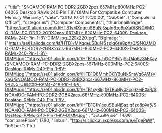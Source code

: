 {
	"title": "SNOAMOO RAM PC DDR2 2GBX2pcs 667MHz 800MHz PC2-6400S Desktop RAMs 240-Pin 1.8V DIMM For Compatible Computer Memory Warranty",
	"date": "2018-10-31 10:30:20",
	"SubCat": ["Computer & Office"],
	"categories": ["Computer Components"],
	"thumbnailImage": "https://ae01.alicdn.com/kf/HTB1vMXqqeuSBuNjSsplq6ze8pXaQ/SNOAMOO-RAM-PC-DDR2-2GBX2pcs-667MHz-800MHz-PC2-6400S-Desktop-RAMs-240-Pin-1-8V-DIMM.jpg_220x220.jpg",
	"BigImage": ["https://ae01.alicdn.com/kf/HTB1vMXqqeuSBuNjSsplq6ze8pXaQ/SNOAMOO-RAM-PC-DDR2-2GBX2pcs-667MHz-800MHz-PC2-6400S-Desktop-RAMs-240-Pin-1-8V-DIMM.jpg","https://ae01.alicdn.com/kf/HTB16zgJhOOYBuNjSsD4q6zSkFXay/SNOAMOO-RAM-PC-DDR2-2GBX2pcs-667MHz-800MHz-PC2-6400S-Desktop-RAMs-240-Pin-1-8V-DIMM.jpg","https://ae01.alicdn.com/kf/HTB1Q8MmhOCYBuNkSnaVq6AMsVXaG/SNOAMOO-RAM-PC-DDR2-2GBX2pcs-667MHz-800MHz-PC2-6400S-Desktop-RAMs-240-Pin-1-8V-DIMM.jpg","https://ae01.alicdn.com/kf/HTB1xy8kqf9TBuNjy0Fcq6zeiFXaR/SNOAMOO-RAM-PC-DDR2-2GBX2pcs-667MHz-800MHz-PC2-6400S-Desktop-RAMs-240-Pin-1-8V-DIMM.jpg","https://ae01.alicdn.com/kf/HTB1Cfh1qeuSBuNjSsziq6zq8pXa5/SNOAMOO-RAM-PC-DDR2-2GBX2pcs-667MHz-800MHz-PC2-6400S-Desktop-RAMs-240-Pin-1-8V-DIMM.jpg"],
	"actualPrice": 14.06,
	"comparePrice": 17.80,
	"linkurl": "http://s.click.aliexpress.com/e/eTgePpW",
	"inStock": 115
}
